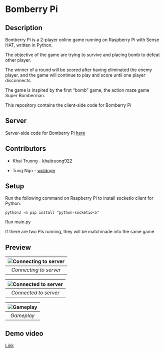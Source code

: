 # Bomberry Pi

## Description

Bomberry Pi is a 2-player online game running on Raspberry Pi with Sense HAT, written in Python. 

The objective of the game are trying to survive and placing bomb to defeat other player. 

The winner of a round will be scored after having eliminated the enemy player, and the game will continue to play and score until one player disconnects.

The game is inspired by the first “bomb” game, the action maze game Super Bomberman.

This repository contains the client-side code for Bomberry Pi

## Server

Server-side code for Bomberry Pi [here](https://github.com/khaitruong922/bomberry-pi-server)

## Contributors

- Khai Truong - [khaitruong922](https://github.com/khaitruong922)

- Tung Ngo - [woldoge](https://github.com/woldoge)

## Setup

Run the following command on Raspberry Pi to install socketio client for Python.

```
python3 -m pip install "python-socketio<5"
```

Run main.py

If there are two Pis running, they will be matchmade into the same game

## Preview

|![Connecting to server](Screenshots/connecting.png)|
|:--:| 
| *Connecting to server* |

|![Connected to server](Screenshots/connected.png)|
|:--:| 
| *Connected to server* |

|![Gameplay](Screenshots/gameplay.png)|
|:--:| 
| *Gameplay* |

## Demo video

[Link](https://youtu.be/q8A4-A5a5ho)
